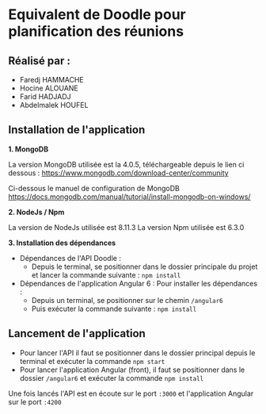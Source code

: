 # Equivalent de Doodle pour planification des réunions

## Réalisé par :

 - Faredj HAMMACHE
 - Hocine ALOUANE
 - Farid HADJADJ
 - Abdelmalek HOUFEL


## Installation de l'application

 **1. MongoDB**
 
 La version MongoDB utilisée est la 4.0.5, téléchargeable depuis le lien ci dessous : 
 https://www.mongodb.com/download-center/community
 
 Ci-dessous le manuel de configuration de MongoDB
 https://docs.mongodb.com/manual/tutorial/install-mongodb-on-windows/
 
 **2. NodeJs / Npm**
 
 La version de NodeJs utilisée est 8.11.3 
 La version Npm utilisée est 6.3.0
 
 **3. Installation des dépendances**
 - Dépendances de l'API Doodle :
	 - Depuis le terminal, se positionner dans le dossier principale du projet et lancer la commande suivante : `npm install`
 - Dépendances de l'application Angular 6 :
 Pour installer les dépendances :
	 - Depuis un terminal, se positionner sur le chemin `/angular6`
	 - Puis exécuter la commande suivante : `npm install`
	 
## Lancement de l'application
 - Pour lancer l'API il faut se positionner dans le dossier principal depuis le terminal et exécuter la commande `npm start`
 - Pour lancer l'application Angular (front), il faut se positionner dans le dossier `/angular6`  et exécuter la commande `npm install`

Une fois lancés l'API est en écoute sur le port `:3000` et l'application Angular sur le port `:4200`